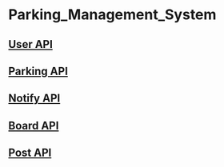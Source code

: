 # Parking_Management_System

## [User API](https://github.com/MS5682/Parking_Management_System/wiki/UserAPI)

## [Parking API](https://github.com/MS5682/Parking_Management_System/wiki/ParkingAPI)

## [Notify API](https://github.com/MS5682/Parking_Management_System/wiki/NotifyAPI)

## [Board API](https://github.com/MS5682/Parking_Management_System/wiki/BoardAPI)

## [Post API](https://github.com/MS5682/Parking_Management_System/wiki/PostAPI)
